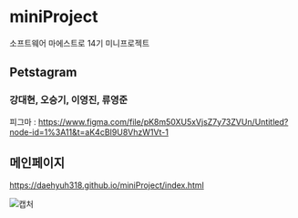 # miniProject
소프트웨어 마에스트로 14기 미니프로젝트
## Petstagram

### 강대현, 오승기, 이영진, 류영준

피그마 : https://www.figma.com/file/pK8m50XU5xVjsZ7y73ZVUn/Untitled?node-id=1%3A11&t=aK4cBI9U8VhzW1Vt-1

## 메인페이지
https://daehyuh318.github.io/miniProject/index.html

![캡처](https://user-images.githubusercontent.com/53990946/233503802-af677bfb-da96-4ce7-b6cc-ff08d56e37ca.PNG)
